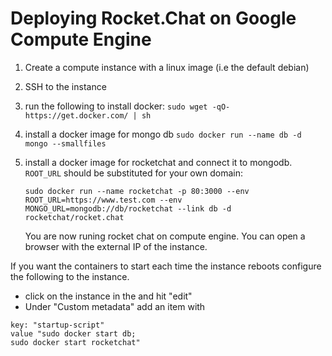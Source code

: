 # Deploying Rocket.Chat on Google Compute Engine

1. Create a compute instance with a linux image (i.e the default debian)

2. SSH to the instance

3. run the following to install docker:
    `sudo wget -qO- https://get.docker.com/ | sh`

4. install a docker image for mongo db
   `sudo docker run --name db -d mongo --smallfiles`

5. install a docker image for rocketchat and connect it to mongodb. `ROOT_URL` should be substituted for your own domain:

   `sudo docker run --name rocketchat -p 80:3000 --env ROOT_URL=https://www.test.com --env MONGO_URL=mongodb://db/rocketchat --link db -d rocketchat/rocket.chat`

   You are now runing rocket chat on compute engine. You can open a browser with the external IP of the instance.

If you want the containers to start each time the instance reboots configure the following to the instance.

* click on the instance in the and hit "edit"
* Under "Custom metadata" add an item with
```
key: "startup-script"
value "sudo docker start db;
sudo docker start rocketchat"
```

